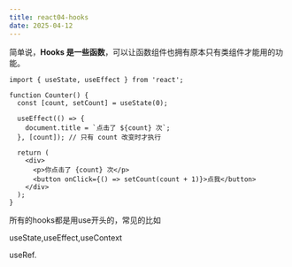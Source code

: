```yaml
---
title: react04-hooks
date: 2025-04-12
---
```

简单说，**Hooks 是一些函数**，可以让函数组件也拥有原本只有类组件才能用的功能。

```tsx
import { useState, useEffect } from 'react';

function Counter() {
  const [count, setCount] = useState(0);

  useEffect(() => {
    document.title = `点击了 ${count} 次`;
  }, [count]); // 只有 count 改变时才执行

  return (
    <div>
      <p>你点击了 {count} 次</p>
      <button onClick={() => setCount(count + 1)}>点我</button>
    </div>
  );
}

```

所有的hooks都是用use开头的，常见的比如

useState,useEffect,useContext

useRef.

